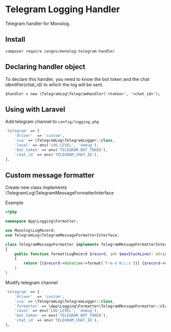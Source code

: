 # Telegram Logging Handler

Telegram handler for Monolog.

## Install
```
composer require congnv/monolog-telegram-handler
```

## Declaring handler object

To declare this handler, you need to know the bot token and the chat identifier(chat_id) to which the log will be sent.

```
$handler = new \TelegramLog\TelegramHandler('<token>', '<chat_id>');
```

## Using with Laravel

Add telegram channel to `config/logging.php`

```php
'telegram' => [
    'driver'  => 'custom',
    'via' => \TelegramLog\TelegramLogger::class,
    'level' => env('LOG_LEVEL', 'debug'),
    'bot_token' => env('TELEGRAM_BOT_TOKEN'),
    'chat_id' => env('TELEGRAM_CHAT_ID'),
],
```

## Custom message formatter

Create new class implements \TelegramLog\TelegramMessageFormatterInterface

Example 
```php
<?php

namespace App\Logging\Formatter;

use Monolog\LogRecord;
use TelegramLog\TelegramMessageFormatterInterface;

class TelegramMessageFormatter implements TelegramMessageFormatterInterface
{
    public function format(LogRecord $record, int $maxStackLine): string
    {
        return [{$record->datetime->format('Y-m-d H:i:s')}] {$record->message}";
    }
}

```

Modify telegram channel

```php
'telegram' => [
    'driver'  => 'custom',
    'via' => \TelegramLog\TelegramLogger::class,
    'formatter' => \App\Logging\Formatter\TelegramMessageFormatter::class,
    'level' => env('LOG_LEVEL', 'debug'),
    'bot_token' => env('TELEGRAM_BOT_TOKEN'),
    'chat_id' => env('TELEGRAM_CHAT_ID'),
],
```
